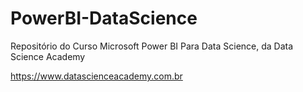 # PowerBI-DataScience

Repositório do Curso Microsoft Power BI Para Data Science, da Data Science Academy

https://www.datascienceacademy.com.br

